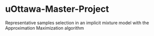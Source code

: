 # uOttawa-Master-Project
Representative samples selection in an implicit mixture model with the Approximation Maximization algorithm
